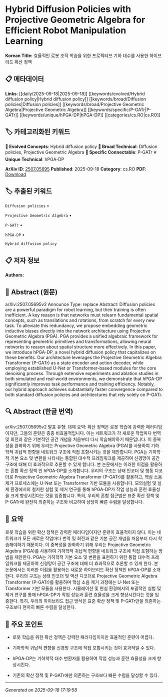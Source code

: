 
# Hybrid Diffusion Policies with Projective Geometric Algebra for Efficient Robot Manipulation Learning

**Korean Title:** 효율적인 로봇 조작 학습을 위한 프로젝티브 기하 대수를 사용한 하이브리드 확산 정책

## 📋 메타데이터

**Links**: [[daily/2025-09-18|2025-09-18]] [[keywords/evolved/Hybrid diffusion policy|Hybrid diffusion policy]] [[keywords/broad/Diffusion policies|Diffusion policies]] [[keywords/broad/Projective Geometric Algebra|Projective Geometric Algebra]] [[keywords/specific/P-GATr|P-GATr]] [[keywords/unique/hPGA-DP|hPGA-DP]] [[categories/cs.RO|cs.RO]]

## 🏷️ 카테고리화된 키워드
**🚀 Evolved Concepts**: Hybrid diffusion policy
**🔬 Broad Technical**: Diffusion policies, Projective Geometric Algebra
**🔗 Specific Connectable**: P-GATr
**⭐ Unique Technical**: hPGA-DP

**ArXiv ID**: [2507.05695](https://arxiv.org/abs/2507.05695)
**Published**: 2025-09-18
**Category**: cs.RO
**PDF**: [Download](https://arxiv.org/pdf/2507.05695.pdf)


## 🏷️ 추출된 키워드



`Diffusion policies` • 

`Projective Geometric Algebra` • 

`P-GATr` • 

`hPGA-DP` • 

`Hybrid diffusion policy`



## 📋 저자 정보

**Authors:** 

## 📄 Abstract (원문)

arXiv:2507.05695v2 Announce Type: replace 
Abstract: Diffusion policies are a powerful paradigm for robot learning, but their training is often inefficient. A key reason is that networks must relearn fundamental spatial concepts, such as translations and rotations, from scratch for every new task. To alleviate this redundancy, we propose embedding geometric inductive biases directly into the network architecture using Projective Geometric Algebra (PGA). PGA provides a unified algebraic framework for representing geometric primitives and transformations, allowing neural networks to reason about spatial structure more effectively. In this paper, we introduce hPGA-DP, a novel hybrid diffusion policy that capitalizes on these benefits. Our architecture leverages the Projective Geometric Algebra Transformer (P-GATr) as a state encoder and action decoder, while employing established U-Net or Transformer-based modules for the core denoising process. Through extensive experiments and ablation studies in both simulated and real-world environments, we demonstrate that hPGA-DP significantly improves task performance and training efficiency. Notably, our hybrid approach achieves substantially faster convergence compared to both standard diffusion policies and architectures that rely solely on P-GATr.

## 🔍 Abstract (한글 번역)

arXiv:2507.05695v2 발표 유형: 대체
요약: 확산 정책은 로봇 학습에 강력한 패러다임이지만, 그들의 훈련은 종종 비효율적입니다. 이는 네트워크가 각 새로운 작업마다 번역 및 회전과 같은 기본적인 공간 개념을 처음부터 다시 학습해야하기 때문입니다. 이 중복성을 완화하기 위해 우리는 Projective Geometric Algebra (PGA)를 사용하여 기하학적 귀납적 편향을 네트워크 구조에 직접 포함시키는 것을 제안합니다. PGA는 기하학적 기본 요소 및 변환을 나타내는 통합된 대수적 프레임워크를 제공하여 신경망이 공간 구조에 대해 더 효과적으로 추론할 수 있게 합니다. 본 논문에서는 이러한 이점을 활용하는 혼합 확산 정책 인 hPGA-DP를 소개합니다. 우리의 구조는 상태 인코더 및 행동 디코더로 Projective Geometric Algebra Transformer (P-GATr)를 활용하고, 핵심 소음 제거 프로세스에는 U-Net 또는 Transformer 기반 모듈을 사용합니다. 모의실험 및 실제 환경에서의 철저한 실험 및 제거 연구를 통해 hPGA-DP가 작업 성능과 훈련 효율성을 크게 향상시킨다는 것을 입증합니다. 특히, 우리의 혼합 접근법은 표준 확산 정책 및 P-GATr에 완전히 의존하는 구조와 비교하여 상당히 빠른 수렴을 달성합니다.

## 📝 요약

로봇 학습을 위한 확산 정책은 강력한 패러다임이지만 훈련이 효율적이지 않다. 이는 네트워크가 모든 새로운 작업마다 번역 및 회전과 같은 기본 공간 개념을 처음부터 다시 학습해야하기 때문이다. 이 중복성을 완화하기 위해 우리는 Projective Geometric Algebra (PGA)를 사용하여 기하학적 귀납적 편향을 네트워크 구조에 직접 포함하는 방법을 제안한다. PGA는 기하학적 기본 요소 및 변환을 표현하기 위한 통합 대수적 프레임워크를 제공하여 신경망이 공간 구조에 대해 더 효과적으로 추론할 수 있게 한다. 본 논문에서는 이러한 이점을 활용하는 새로운 하이브리드 확산 정책인 hPGA-DP를 소개한다. 우리의 구조는 상태 인코더 및 액션 디코더로 Projective Geometric Algebra Transformer (P-GATr)를 활용하며 핵심 소음 제거 과정에는 U-Net 또는 Transformer 기반 모듈을 사용한다. 시뮬레이션 및 현실 환경에서의 포괄적인 실험 및 제거 연구를 통해 hPGA-DP가 작업 성능과 훈련 효율성을 크게 향상시킨다는 것을 입증한다. 특히, 우리의 하이브리드 접근 방식은 표준 확산 정책 및 P-GATr만을 의존하는 구조보다 현저히 빠른 수렴을 달성한다.

## 🎯 주요 포인트


- 로봇 학습을 위한 확산 정책은 강력한 패러다임이지만 효율적인 훈련이 어렵다.

- 기하학적 귀납적 편향을 신경망 구조에 직접 포함시키는 것이 효과적일 수 있다.

- hPGA-DP는 기하학적 대수 변환자를 활용하여 작업 성능과 훈련 효율성을 크게 향상시킨다.

- 기존의 확산 정책 및 P-GATr에만 의존하는 구조보다 빠른 수렴을 달성할 수 있다.


---

*Generated on 2025-09-18 17:19:58*